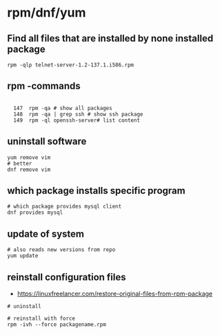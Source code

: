 # rpm/dnf/yum 

## Find all files that are installed by none installed package

```
rpm -qlp telnet-server-1.2-137.1.i586.rpm
```

## rpm -commands 

```

  147  rpm -qa # show all packages
  148  rpm -qa | grep ssh # show ssh package
  149  rpm -ql openssh-server# list content 
```

## uninstall software 

```
yum remove vim 
# better
dnf remove vim 

```

## which package installs specific program 

```
# which package provides mysql client 
dnf provides mysql 
```

## update of system 

```
# also reads new versions from repo 
yum update 
```

## reinstall configuration files 

  * https://linuxfreelancer.com/restore-original-files-from-rpm-package
  
```
# uninstall 

# reinstall with force 
rpm -ivh --force packagename.rpm
